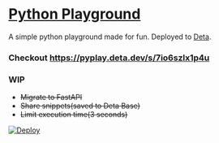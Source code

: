 # [Python Playground](https://pyplay.deta.dev)

A simple python playground made for fun. Deployed to [Deta](https://deta.sh). 

### Checkout https://pyplay.deta.dev/s/7io6szlx1p4u

### WIP

- <del>Migrate to FastAPI</del>
- <del>Share snippets(saved to Deta Base)</del>
- <del>Limit execution time(3 seconds)</del>

[![Deploy](https://button.deta.dev/1/svg)](https://go.deta.dev/deploy?repo=your-repo-url)
